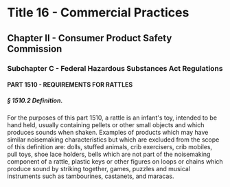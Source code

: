 
# Title 16 - Commercial Practices
## Chapter II - Consumer Product Safety Commission
### Subchapter C - Federal Hazardous Substances Act Regulations
#### PART 1510 - REQUIREMENTS FOR RATTLES
##### § 1510.2 Definition.

For the purposes of this part 1510, a rattle is an infant's toy, intended to be hand held, usually containing pellets or other small objects and which produces sounds when shaken. Examples of products which may have similar noisemaking characteristics but which are excluded from the scope of this definition are: dolls, stuffed animals, crib exercisers, crib mobiles, pull toys, shoe lace holders, bells which are not part of the noisemaking component of a rattle, plastic keys or other figures on loops or chains which produce sound by striking together, games, puzzles and musical instruments such as tambourines, castanets, and maracas.

